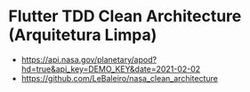 # Flutter TDD Clean Architecture (Arquitetura Limpa)

- https://api.nasa.gov/planetary/apod?hd=true&api_key=DEMO_KEY&date=2021-02-02
- https://github.com/LeBaleiro/nasa_clean_architecture